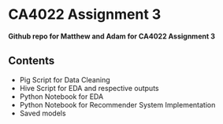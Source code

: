 # CA4022 Assignment 3



**Github repo for Matthew and Adam for CA4022 Assignment 3**

## Contents

* Pig Script for Data Cleaning
* Hive Script for EDA and respective outputs
* Python Notebook for EDA
* Python Notebook for Recommender System Implementation
* Saved models


